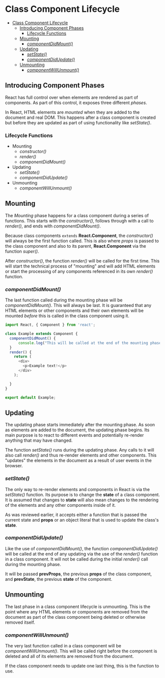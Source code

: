# Class Component Lifecycle

- [Class Component Lifecycle](#class-component-lifecycle)
  - [Introducing Component Phases](#introducing-component-phases)
    - [Lifecycle Functions](#lifecycle-functions)
  - [Mounting](#mounting)
    - [*componentDidMount()*](#componentdidmount)
  - [Updating](#updating)
    - [*setState()*](#setstate)
    - [*componentDidUpdate()*](#componentdidupdate)
  - [Unmounting](#unmounting)
    - [*componentWillUnmount()*](#componentwillunmount)

## Introducing Component Phases

React has full control over when elements are rendered as part of components. As part of this control, it exposes three different *phases*.

In React, HTML elements are *mounted* when they are added to the document and real DOM. This happens after a class component is created but before they are updated as part of using functionality like *setState()*.

### Lifecycle Functions

- Mounting
  - *constructor()*
  - *render()*
  - *componentDidMount()*
- Updating
  - *setState()*
  - *componentDidUpdate()*
- Unmounting
  - *componentWillUnmount()*

## Mounting

The *Mounting* phase happens for a class component during a series of functions. This starts with the *constructor()*, follows through with a call to *render()*, and ends with *componentDidMount()*.

Because class components `extends` **React.Component**, the *constructor()* will always be the first function called. This is also where *props* is passed to the class component and also to its parent, **React.Component** via the function *super()*.

After *constructor()*, the function *render()* will be called for the first time. This will start the technical process of "mounting" and will add HTML elements or start the processing of any components referenced in its own *render()* function.

### *componentDidMount()*

The last function called during the mounting phase will be *componentDidMount()*. This will always be last. It is guaranteed that any HTML elements or other components and their own elements will be mounted *before* this is called in the class component using it.

```javascript
import React, { Component } from 'react';

class Example extends Component {
  componentDidMount() {
      console.log("This will be called at the end of the mounting phase!");
  }
  render() {
    return (
      <div>
        <p>Example text!</p>
      </div>
    );

  }
}

export default Example;
```

## Updating

The updating phase starts immediately after the mounting phase. As soon as elements are added to the document, the updating phase begins. Its main purpose is to react to different events and potentially re-render anything that may have changed.

The function *setState()* runs during the updating phase. Any calls to it will also call *render()* and thus re-render elements and other components. This "updates" the elements in the document as a result of user events in the browser.

### *setState()*

The only way to re-render elements and components in React is via the *setState()* function. Its purpose is to change the **state** of a class component. It is assumed that changes to **state** will also mean changes to the rendering of the elements and any other components inside of it.

As was reviewed earlier, it accepts either a function that is passed the current state and **props** or an object literal that is used to update the class's **state**.

### *componentDidUpdate()*

Like the use of *componentDidMount()*, the function *componentDidUpdate()* will be called at the end of any updating via the use of the *render()* function in a class component. It will not be called during the initial *render()* call during the mounting phase.

It will be passed **prevProps**, the previous **props** of the class component, and **prevState**, the previous **state** of the component.

## Unmounting

The last phase in a class component lifecycle is unmounting. This is the point where any HTML elements or components are removed from the document as part of the class component being deleted or otherwise removed itself.

### *componentWillUnmount()*

The very last function called in a class component will be *componentWillUnmount()*. This will be called right before the component is deleted and all of its elements are removed from the document.

If the class component needs to update one last thing, this is the function to use.

